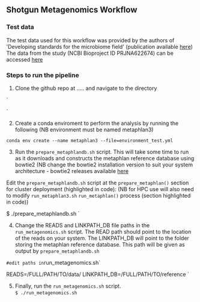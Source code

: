 ## Shotgun Metagenomics Workflow

### Test data
The test data used for this workflow was provided by the authors of 'Developing standards for the microbiome field' (publication available [here](https://microbiomejournal.biomedcentral.com/articles/10.1186/s40168-020-00856-3]))
The data from the study (NCBI Bioproject ID PRJNA622674) can be accessed [here](https://www.ncbi.nlm.nih.gov/sra/10506348,10506347,10506346,10506345,10506339,10506328,10506322,10506321,10506320,10506319,10506318,10506317,10506316,10506315,10506314,10506313,10506312,10506311,10506310,10506309)


### Steps to run the pipeline

1. Clone the github repo at ..... and navigate to the directory

`

`


2. Create a conda enviroment to perform the analysis by running the following (NB environment must be named metaphlan3)

`
 conda env create --name metaphlan3 --file=environment_test.yml
`

3. Run the `prepare_metaphlandb.sh` script. This will take some time to run as it downloads and constructs the metaphlan reference database using bowtie2 (NB change the bowtie2 installation version to suit your system architecture - bowtie2 releases available [here](https://github.com/BenLangmead/bowtie2/releases)

Edit the  `prepare_metaphlandb.sh` script at the `prepare_metaphlan()` section for cluster deployment (highlighted in code):
(NB for HPC use will also need to modify `run_metaphlan3.sh`   `run_metaphlan()` process (section highlighted in code))

$ ./prepare_metaphlandb.sh
`

4. Change the READS and LINKPATH_DB file paths in the `run_metagenomics.sh` script.
The READ path should point to the location of the reads on your system.
The LINKPATH_DB will point to the folder storing the metaphlan reference database. This path will be given as output by `prepare_metaphlandb.sh`

`
#edit paths in `run_metagenomics.sh`

READS=/FULL/PATH/TO/data/
LINKPATH_DB=/FULL/PATH/TO/reference 
`

5. Finally, run the `run_metagenomics.sh` script.  
`
$ ./run_metagenomics.sh
`